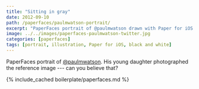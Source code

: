 ```yaml
---
title: "Sitting in gray"
date: 2012-09-10
path: /paperfaces/paulmwatson-portrait/
excerpt: "PaperFaces portrait of @paulmwatson drawn with Paper for iOS on an iPad."
image: ../../images/paperfaces-paulmwatson-twitter.jpg
categories: [paperfaces]
tags: [portrait, illustration, Paper for iOS, black and white]
---
```


PaperFaces portrait of [@paulmwatson](https://twitter.com/paulmwatson). His young daughter photographed the reference image --- can you believe that?

{% include_cached boilerplate/paperfaces.md %}
